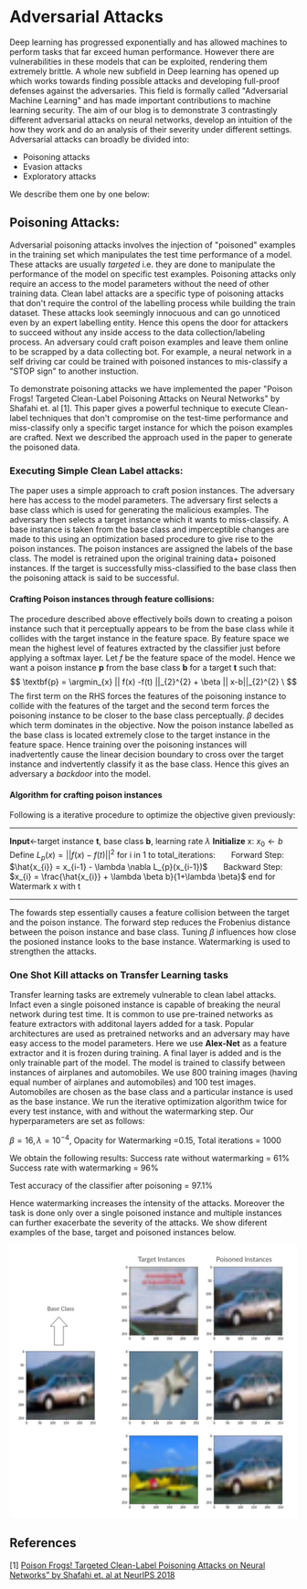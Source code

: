 # Adversarial Attacks 

Deep learning has progressed exponentially and has allowed machines to perform tasks that far exceed human performance. However there are vulnerabilities in these models that can be exploited, rendering them extremely brittle. A whole new subfield in Deep learning has opened up which works towards finding possible attacks and developing full-proof defenses against the adversaries. This field is formally called "Adversarial Machine Learning" and has made important contributions to machine learning security. The aim of our blog is to demonstrate 3 contrastingly different adversarial attacks on neural networks, develop an intuition of the how they work and do an analysis of their severity under different settings.
Adversarial attacks can broadly be divided into:

- Poisoning attacks
- Evasion attacks
- Exploratory attacks

We describe them one by one below:



## Poisoning Attacks:

Adversarial poisoning attacks involves the injection of "poisoned" examples in the training set which manipulates the test time performance of a model. These attacks are usually *targeted* i.e. they are done to manipulate the performance of the model on specific test examples. Poisoning attacks only  require an access to the model parameters without the need of other training data. Clean label attacks are a specific type of poisoning attacks that don't require the control of the labelling process while building the train dataset. These attacks look seemingly innocuous and can go unnoticed even by an expert labelling entity. Hence this opens the door for attackers to succeed without any inside access to the data collection/labeling process. An adversary could craft poison examples and leave them online to be scrapped by a data collecting bot. For example, a neural network in a self driving car could be trained with poisoned instances to mis-classify a "STOP sign" to another instuction. 

To demonstrate poisoning attacks we have implemented the paper "Poison Frogs! Targeted Clean-Label Poisoning Attacks on Neural Networks"  by Shafahi et. al [1]. This paper gives a powerful technique to execute Clean-label techniques that don't compromise on the test-time performance and miss-classify only a specific target instance for which the poison examples are crafted. Next we described the approach used in the paper to generate the poisoned data. 

### Executing  Simple Clean Label attacks:
The paper uses a simple approach to craft posion instances. The adversary here has access to the model parameters.  The adversary first selects a base class which is used for generating the malicious examples.  The adversary then selects a target instance which it wants to miss-classify. A base instance is taken from the base class and imperceptible changes are made to this using an optimization based procedure to give rise to the poison instances. The poison instances are assigned the labels of the base class. The model is retrained upon the original training data+ poisoned instances. If the  target is successfully miss-classified to the base class then the poisoning attack is said to be successful. 

#### Crafting Poison instances through feature collisions:

The procedure described above effectively boils down to creating a poison instance such that it perceptually appears to be from the base class while it collides with the target instance in the feature space. By feature space we mean the highest level of features extracted by the classifier just before applying a softmax layer. Let $f$ be the feature space of the model. Hence we want a poison instance **p** from the base class **b** for a target **t** such that:
$$ \textbf{p} = \argmin_{x} || f(x) -f(t) ||_{2}^{2} + \beta || x-b||_{2}^{2} \ $$
The first term on the RHS forces the features of the poisoning instance to collide with the features of the target and the second term forces the poisoning instance to be closer to the base class perceptually. $\beta$ decides which term dominates in the objective. Now the poison instance labelled as the base class is located extremely close to the target instance in the feature space.  Hence training over the poisoning instances will inadvertently cause the linear decision boundary to cross over the target instance and indvertently classify it as the base class. Hence this gives an adversary a *backdoor* into the model. 

#### Algorithm for crafting poison instances

Following is a iterative procedure to optimize the objective given previously:

---
**Input**$\leftarrow$target instance **t**, base class **b**,  learning rate $\lambda$
**Initialize** x:  $x_{0}\leftarrow b$ 
Define $L_{p}(x) = || f(x)- f(t) ||^{2}$
for i in 1 to total_iterations:
&nbsp;&nbsp;&nbsp;&nbsp;&nbsp;&nbsp;Forward Step: $\hat{x_{i}} = x_{i-1} - \lambda \nabla L_{p}(x_{i-1})$
&nbsp;&nbsp;&nbsp;&nbsp;&nbsp;&nbsp;Backward Step: $x_{i} = \frac{\hat{x_{i}} + \lambda \beta b}{1+\lambda \beta}$
end for
Watermark x with t

---

The fowards step essentially causes a feature collision between the target and the poison instance. The forward step reduces the Frobenius distance between the poison instance and base class. Tuning $\beta$ influences how close the posioned instance looks to the base instance. Watermarking is used to strengthen the attacks. 

### One Shot Kill attacks on Transfer Learning tasks

Transfer learning tasks are extremely vulnerable to clean label attacks. Infact even a single poisoned instance is capable of breaking the neural network during test time. It is common to use pre-trained networks as feature extractors with additonal layers added for a task. Popular architectures are used as pretrained networks and an adversary may have easy access to the model parameters. Here we use **Alex-Net** as a feature extractor and it is frozen during training. A final layer is added and is the only trainable part of the model. The model is trained to classify between instances of airplanes and automobiles. We use 800 training images (having equal number of airplanes and automobiles) and 100 test images. Automobiles are chosen as the base class and a particular instance is used as the base instance. We run the iterative optimization algorithm twice for every test instance, with and without the watermarking step. Our hyperparameters are set as follows:

$\beta=16, \lambda = 10^{-4}$, Opacity for Watermarking =0.15, Total iterations = 1000
 
 We obtain the following results:
 Success rate without watermarking = 61%
 Success rate with watermarking = 96%

Test accuracy of the classifier after poisoning = 97.1%

Hence watermarking increases the intensity of the attacks. Moreover the task is done only over a single poisoned instance and multiple instances can further exacerbate the severity of the attacks. We show diferent examples of the base, target and poisoned instances below. 

![Clean Label attacks for different target instances](images/Poison.png)



 
## References

[1] [Poison Frogs! Targeted Clean-Label Poisoning Attacks on Neural Networks” by Shafahi et. al at NeurIPS 2018]([https://papers.nips.cc/paper/7849-poison-frogs-targeted-clean-label-poisoning-attacks-on-neural-networks.pdf](https://papers.nips.cc/paper/7849-poison-frogs-targeted-clean-label-poisoning-attacks-on-neural-networks.pdf))


 



















